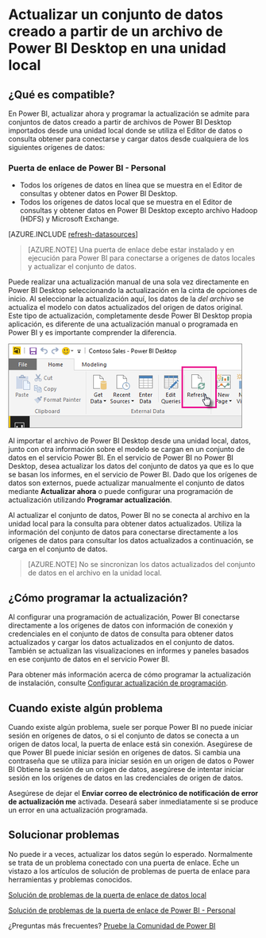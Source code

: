 <properties
   pageTitle="Actualizar un conjunto de datos creado a partir de un archivo de Power BI Desktop - local"
   description="Actualizar un conjunto de datos creado a partir de un archivo de Power BI Desktop en una unidad local"
   services="powerbi"
   documentationCenter=""
   authors="guyinacube"
   manager="mblythe"
   backup=""
   editor=""
   tags=""
   qualityFocus="complete"
   qualityDate="04/01/2016"/>

<tags
   ms.service="powerbi"
   ms.devlang="NA"
   ms.topic="article"
   ms.tgt_pltfrm="NA"
   ms.workload="powerbi"
   ms.date="08/15/2016"
   ms.author="asaxton"/>

# Actualizar un conjunto de datos creado a partir de un archivo de Power BI Desktop en una unidad local  

## ¿Qué es compatible?  
En Power BI, actualizar ahora y programar la actualización se admite para conjuntos de datos creado a partir de archivos de Power BI Desktop importados desde una unidad local donde se utiliza el Editor de datos o consulta obtener para conectarse y cargar datos desde cualquiera de los siguientes orígenes de datos:  

### Puerta de enlace de Power BI - Personal
-   Todos los orígenes de datos en línea que se muestra en el Editor de consultas y obtener datos en Power BI Desktop.
-   Todos los orígenes de datos local que se muestra en el Editor de consultas y obtener datos en Power BI Desktop excepto archivo Hadoop (HDFS) y Microsoft Exchange.

<!-- Refresh Data sources-->
[AZURE.INCLUDE [refresh-datasources](../includes/refresh-datasources.md)]

> [AZURE.NOTE] Una puerta de enlace debe estar instalado y en ejecución para Power BI para conectarse a orígenes de datos locales y actualizar el conjunto de datos.

Puede realizar una actualización manual de una sola vez directamente en Power BI Desktop seleccionando la actualización en la cinta de opciones de inicio. Al seleccionar la actualización aquí, los datos de la *del archivo* se actualiza el modelo con datos actualizados del origen de datos original. Este tipo de actualización, completamente desde Power BI Desktop propia aplicación, es diferente de una actualización manual o programada en Power BI y es importante comprender la diferencia.

![](media/powerbi-refresh-desktop-file-local-drive/pbix-refresh.png)

Al importar el archivo de Power BI Desktop desde una unidad local, datos, junto con otra información sobre el modelo se cargan en un conjunto de datos en el servicio Power BI. En el servicio de Power BI no Power BI Desktop, desea actualizar los datos del conjunto de datos ya que es lo que se basan los informes, en el servicio de Power BI. Dado que los orígenes de datos son externos, puede actualizar manualmente el conjunto de datos mediante **Actualizar ahora** o puede configurar una programación de actualización utilizando **Programar actualización**.

Al actualizar el conjunto de datos, Power BI no se conecta al archivo en la unidad local para la consulta para obtener datos actualizados. Utiliza la información del conjunto de datos para conectarse directamente a los orígenes de datos para consultar los datos actualizados a continuación, se carga en el conjunto de datos. 

> [AZURE.NOTE] No se sincronizan los datos actualizados del conjunto de datos en el archivo en la unidad local.

## ¿Cómo programar la actualización?  
Al configurar una programación de actualización, Power BI conectarse directamente a los orígenes de datos con información de conexión y credenciales en el conjunto de datos de consulta para obtener datos actualizados y cargar los datos actualizados en el conjunto de datos. También se actualizan las visualizaciones en informes y paneles basados en ese conjunto de datos en el servicio Power BI.

Para obtener más información acerca de cómo programar la actualización de instalación, consulte [Configurar actualización de programación](powerbi-refresh-scheduled-refresh.md).

## Cuando existe algún problema  
Cuando existe algún problema, suele ser porque Power BI no puede iniciar sesión en orígenes de datos, o si el conjunto de datos se conecta a un origen de datos local, la puerta de enlace está sin conexión. Asegúrese de que Power BI puede iniciar sesión en orígenes de datos. Si cambia una contraseña que se utiliza para iniciar sesión en un origen de datos o Power BI Obtiene la sesión de un origen de datos, asegúrese de intentar iniciar sesión en los orígenes de datos en las credenciales de origen de datos.

Asegúrese de dejar el **Enviar correo de electrónico de notificación de error de actualización me** activada. Deseará saber inmediatamente si se produce un error en una actualización programada.

## Solucionar problemas

No puede ir a veces, actualizar los datos según lo esperado. Normalmente se trata de un problema conectado con una puerta de enlace. Eche un vistazo a los artículos de solución de problemas de puerta de enlace para herramientas y problemas conocidos.

[Solución de problemas de la puerta de enlace de datos local](powerbi-gateway-onprem-tshoot.md)

[Solución de problemas de la puerta de enlace de Power BI - Personal](powerbi-admin-troubleshooting-power-bi-personal-gateway.md)

¿Preguntas más frecuentes? [Pruebe la Comunidad de Power BI](http://community.powerbi.com/)